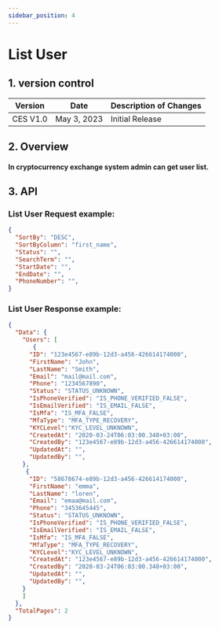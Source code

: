 ```yaml
---
sidebar_position: 4
---
```


# List User

## 1. version control

| Version  | Date        | Description of Changes |
| -------- | ----------- | ---------------------- |
| CES V1.0 | May 3, 2023 | Initial Release        |

## 2. Overview

#### In cryptocurrency exchange system admin can get user list.

## 3. API

### List User Request example:

```json
{
  "SortBy": "DESC",
  "SortByColumn": "first_name",
  "Status": "",
  "SearchTerm": "",
  "StartDate": "",
  "EndDate": "",
  "PhoneNumber": "",
}
```

### List User Response example:

```json
{
  "Data": {
    "Users": [
       {
      "ID": "123e4567-e89b-12d3-a456-426614174000",
      "FirstName": "John",
      "LastName": "Smith",
      "Email": "mail@mail.com",
      "Phone": "1234567890",
      "Status": "STATUS_UNKNOWN",
      "IsPhoneVerified": "IS_PHONE_VERIFIED_FALSE",
      "IsEmailVerified": "IS_EMAIL_FALSE",
      "IsMfa": "IS_MFA_FALSE",
      "MfaType": "MFA_TYPE_RECOVERY",
      "KYCLevel":"KYC_LEVEL_UNKNOWN",
      "CreatedAt": "2020-03-24T06:03:00.348+03:00",
      "CreatedBy": "123e4567-e89b-12d3-a456-426614174000",
      "UpdatedAt": "",
      "UpdatedBy": "",
    },
     {
      "ID": "58678674-e89b-12d3-a456-426614174000",
      "FirstName": "emma",
      "LastName": "loren",
      "Email": "emaa@mail.com",
      "Phone": "3453645445",
      "Status": "STATUS_UNKNOWN",
      "IsPhoneVerified": "IS_PHONE_VERIFIED_FALSE",
      "IsEmailVerified": "IS_EMAIL_FALSE",
      "IsMfa": "IS_MFA_FALSE",
      "MfaType": "MFA_TYPE_RECOVERY",
      "KYCLevel":"KYC_LEVEL_UNKNOWN",
      "CreatedAt": "123e4567-e89b-12d3-a456-426614174000",
      "CreatedBy": "2020-03-24T06:03:00.348+03:00",
      "UpdatedAt": "",
      "UpdatedBy": "",
    }
    ]
  },
  "TotalPages": 2
}
```
